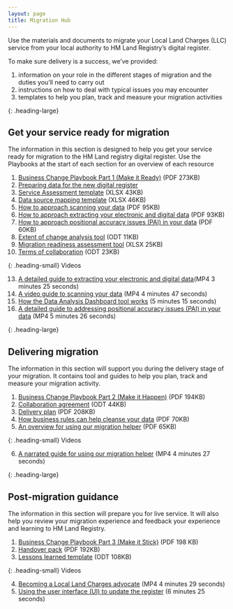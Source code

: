 ```yaml
---
layout: page
title: Migration Hub
---
```


Use the materials and documents to migrate your Local Land Charges (LLC) service from your local authority to HM Land Registry’s digital register.

To make sure delivery is a success, we’ve provided:

<ol class='list list-bullet'>
    <li>information on your role in the different stages of migration and the duties you’ll need to carry out</li>
    <li>instructions on how to deal with typical issues you may encounter</li>
    <li>templates to help you plan, track and measure your migration activities</li>
</ol>

{: .heading-large}
<h2>Get your service ready for migration</h2>

The information in this section is designed to help you get your service ready for migration to the HM Land registry digital register. Use the Playbooks at the start of each section for an overview of each resource

<ol class='list list-number'>
    <li><a href='files/Migration/Getting%20your%20service%20ready/01.%20Business%20Change%20Playbook%20(Make%20it%20Ready)%20(1).pdf' onclick='linkClicked()'>Business Change Playbook Part 1 (Make it Ready)</a> (PDF 273KB)</li>
    <li><a href='https://www.gov.uk/government/publications/local-land-charges-local-authority-pre-digitisation-and-migration-guide' onclick='linkClicked()'>Preparing data for the new digital register </a></li>
        <li><a href='files/Migration/Getting%20your%20service%20ready/Service%20assessment%20template.xlsx' onclick='linkClicked()'>Service Assessment template</a> (XLSX 43KB)</li>
    <li><a href='files/Migration/Getting%20your%20service%20ready/LLCR%20Data%20Scoping.xlsx' onclick='linkClicked()'>Data source mapping template</a> (XLSX 46KB)</li>
    <li><a href='files/Migration/Getting%20your%20service%20ready/05.%20How%20to%20approach%20scanning%20your%20data%20(1).pdf' onclick='linkClicked()'>How to approach scanning your data</a> (PDF 95KB)</li>
    <li><a href='files/Migration/Getting%20your%20service%20ready/How%20to%20approach%20extracting%20your%20electronic%20and%20digital%20data%20.pdf' onclick='linkClicked()'>How to approach extracting your electronic and digital data</a> (PDF 93KB)</li>
    <li><a href='files/Migration/Getting%20your%20service%20ready/How%20to%20approach%20Positional%20Accuracy%20Issues%20(PAI)%20in%20your%20data.pdf' onclick='linkClicked()'>How to approach positional accuracy issues (PAI) in your data</a> (PDF 60KB)</li>
    <li><a href='files/Migration/Getting%20your%20service%20ready/Extent%20of%20change%20analysis%20tool.odt' onclick='linkClicked()'>Extent of change analysis tool</a> (ODT 11KB)</li>
    <li><a href='files/Migration/Getting%20your%20service%20ready/11.%20Migration%20Readiness%20Assessment%20tool.xlsx' onclick='linkClicked()'>Migration readiness assessment tool</a> (XLSX 25KB)</li>
    <li><a href='files/Migration/Getting%20your%20service%20ready/Terms%20of%20collaboration.odt' onclick='linkClicked()'>Terms of collaboration</a> (ODT 23KB)</li>
</ol>

{: .heading-small}
Videos
<ol class='list list-number' start='13'>
    <li><a href='files/Migration/Getting%20your%20service%20ready/A%20detailed%20guide%20to%20extracting%20your%20electronic%20and%20digital%20data.mp4' onclick='linkClicked()'>A detailed guide to extracting your electronic and digital data</a>(MP4 3 minutes 25 seconds)</li>
    <li><a href='files/Migration/Getting%20your%20service%20ready/A%20video%20guide%20to%20scanning%20your%20data.mp4' onclick='linkClicked()'>A video guide to scanning your data</a> (MP4 4 minutes 47 seconds)</li>
    <li><a href='https://www.youtube.com/watch?v=w9ZBruK5xCU' onclick='linkClicked()'>How the Data Analysis Dashboard tool works</a> (5 minutes 15 seconds)</li>
    <li><a href='files/Migration/Getting%20your%20service%20ready/A%20detailed%20guide%20to%20addressing%20Positional%20Accuracy%20Issues%20(PAI)%20in%20your%20data.mp4' onclick='linkClicked()'>A detailed guide to addressing positional accuracy issues (PAI) in your data</a> (MP4 5 minutes 26 seconds)</li>
</ol>

{: .heading-large}
<h2>Delivering migration</h2>

The information in this section will support you during the delivery stage of your migration. It contains tool and guides to help you plan, track and measure your migration activity. 

<ol class='list list-number'>
    <li><a href='files/Migration/Delivering%20migration/01.%20Business%20Change%20Playbook%20(Make%20it%20Happen)%20%20(1).pdf' onclick='linkClicked()'>Business Change Playbook Part 2 (Make it Happen)</a> (PDF 194KB)</li>
    <li><a href='files/Migration/Delivering%20migration/Collaboration%20Agreement.odt' onclick='linkClicked()'>Collaboration agreement</a> (ODT 44KB)</li>
    <li><a href='files/Migration/Delivering%20migration/Delivery%20Plan.pdf' onclick='linkClicked()'>Delivery plan</a> (PDF 208KB)</li>
    <li><a href='files/Migration/Delivering%20migration/How%20business%20rules%20can%20help%20cleanse%20your%20data.pdf' onclick='linkClicked()'>How business rules can help cleanse your data</a> (PDF 70KB)</li>
    <li><a href='files/Migration/Delivering%20migration/An%20overview%20for%20using%20our%20Migration%20Helper%20.pdf' onclick='linkClicked()'>An overview for using our migration helper</a> (PDF 65KB)</li>
</ol>

{: .heading-small}
Videos
<ol class='list list-number' start='6'>
    <li><a href='files/Migration/Delivering%20migration/A%20narrated%20guide%20for%20using%20our%20migration%20helper.mp4' onclick='linkClicked()'>A narrated guide for using our migration helper</a> (MP4 4 minutes 27 seconds)</li>
</ol>

{: .heading-large}
<h2>Post-migration guidance</h2>

The information in this section will prepare you for live service. It will also help you review your migration experience and feedback your experience and learning to HM Land Registry.

<ol class='list list-number'>
    <li><a href='files/Migration/Post-migration%20guidance/01.%20Business%20Change%20Playbook%20(Make%20it%20Stick).pdf' onclick='linkClicked()'>Business Change Playbook Part 3 (Make it Stick)</a> (PDF 198 KB)</li>
    <li><a href='files/Migration/Post-migration%20guidance/Handover%20pack.pdf' onclick='linkClicked()'>Handover pack</a> (PDF 192KB)</li>
    <li><a href='files/Migration/Post-migration%20guidance/Lessons%20learnt%20template.odt' onclick='linkClicked()'>Lessons learned template</a> (ODT 108KB) </li>
</ol>

{: .heading-small}
Videos
<ol class='list list-number' start='4'>
    <li><a href='files/Migration/Post-migration%20guidance/Becoming%20a%20Local%20Land%20Charges%20advocate.mp4' onclick='linkClicked()'>Becoming a Local Land Charges advocate</a> (MP4 4 minutes 29 seconds)</li>
    <li><a href='https://www.youtube.com/watch?v=6oNL_HZyyj4' onclick='linkClicked()'>Using the user interface (UI) to update the register</a> (6 minutes 25 seconds)</li>
</ol>
